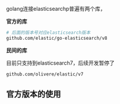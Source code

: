golang连接elasticsearchp普遍有两个库，

**官方的库**

```sh
# 后面的版本号对应elasticsearch版本
github.com/elastic/go-elasticsearch/v8 
```

**民间的库**

目前只支持到elasticsearch7，后续开发暂停了

```sh
github.com/olivere/elastic/v7
```

## 官方版本的使用



